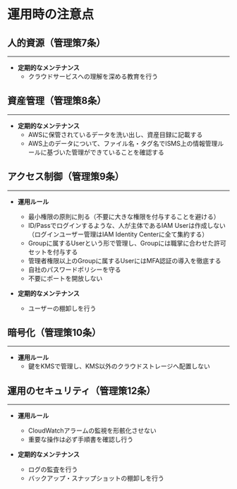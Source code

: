 # 運用時の注意点


## 人的資源（管理策7条）
---
- **定期的なメンテナンス**
    - クラウドサービスへの理解を深める教育を行う

## 資産管理（管理策8条）
---
- **定期的なメンテナンス**
    - AWSに保管されているデータを洗い出し、資産目録に記載する
    - AWS上のデータについて、ファイル名・タグ名でISMS上の情報管理ルールに基づいた管理ができていることを確認する

## アクセス制御（管理策9条）
---
- **運用ルール**
    - 最小権限の原則に則る（不要に大きな権限を付与することを避ける）
    - ID/Passでログインするような、人が主体であるIAM Userは作成しない（ログインユーザー管理はIAM Identity Centerに全て集約する）
    - Groupに属するUserという形で管理し、Groupには職掌に合わせた許可セットを付与する
    - 管理者権限以上のGroupに属するUserにはMFA認証の導入を徹底する
    - 自社のパスワードポリシーを守る
    - 不要にポートを開放しない

- **定期的なメンテナンス**
    - ユーザーの棚卸しを行う

## 暗号化（管理策10条）
---
- **運用ルール**
    - 鍵をKMSで管理し、KMS以外のクラウドストレージへ配置しない

## 運用のセキュリティ（管理策12条）
---
- **運用ルール**
    - CloudWatchアラームの監視を形骸化させない
    - 重要な操作は必ず手順書を確認し行う

- **定期的なメンテナンス**
    - ログの監査を行う
    - バックアップ・スナップショットの棚卸しを行う

